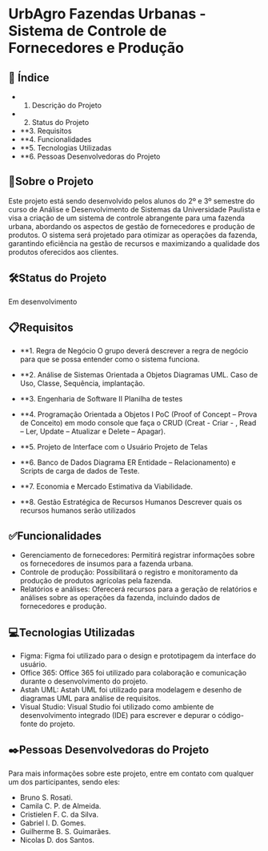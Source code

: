 # UrbAgro Fazendas Urbanas - Sistema de Controle de Fornecedores e Produção 

## 🚀 Índice
- 1. Descrição do Projeto
- 2. Status do Projeto
- **3. Requisitos
- **4. Funcionalidades
- **5. Tecnologias Utilizadas
- **6. Pessoas Desenvolvedoras do Projeto

## 📄Sobre o Projeto
Este projeto está sendo desenvolvido pelos alunos do 2º e 3º semestre do curso de Análise e Desenvolvimento de Sistemas da Universidade Paulista e visa a criação de um sistema de controle abrangente para uma fazenda urbana, abordando os aspectos de gestão de fornecedores e produção de produtos. O sistema será projetado para otimizar as operações da fazenda, garantindo eficiência na gestão de recursos e maximizando a qualidade dos produtos oferecidos aos clientes.


## 🛠️Status do Projeto
Em desenvolvimento

## 📋Requisitos

- **1. Regra de Negócio 
O grupo deverá descrever a regra de negócio para que se possa entender como o sistema funciona.

- **2. Análise de Sistemas Orientada a Objetos 
Diagramas UML. Caso de Uso, Classe, Sequência, implantação.

- **3. Engenharia de Software II 
Planilha de testes

- **4. Programação Orientada a Objetos I 
PoC (Proof of Concept – Prova de Conceito) em modo console que faça o CRUD (Creat - Criar - , Read – Ler, Update – Atualizar e Delete – Apagar).

- **5. Projeto de Interface com o Usuário 
Projeto de Telas

- **6. Banco de Dados 
Diagrama ER Entidade – Relacionamento) e Scripts de carga de dados de Teste.

- **7. Economia e Mercado 
Estimativa da Viabilidade.

- **8. Gestão Estratégica de Recursos Humanos 
Descrever quais os recursos humanos serão utilizados

## ✅Funcionalidades
- Gerenciamento de fornecedores: Permitirá registrar informações sobre os fornecedores de insumos para a fazenda urbana.
- Controle de produção: Possibilitará o registro e monitoramento da produção de produtos agrícolas pela fazenda.
- Relatórios e análises: Oferecerá recursos para a geração de relatórios e análises sobre as operações da fazenda, incluindo dados de fornecedores e produção.

## 💻Tecnologias Utilizadas

- Figma: Figma foi utilizado para o design e prototipagem da interface do usuário.
- Office 365: Office 365 foi utilizado para colaboração e comunicação durante o desenvolvimento do projeto.
- Astah UML: Astah UML foi utilizado para modelagem e desenho de diagramas UML para análise de requisitos.
- Visual Studio: Visual Studio foi utilizado como ambiente de desenvolvimento integrado (IDE) para escrever e depurar o código-fonte do projeto.

## ✒️Pessoas Desenvolvedoras do Projeto

Para mais informações sobre este projeto, entre em contato com qualquer um dos participantes, sendo eles:

- Bruno S. Rosati.
- Camila C. P. de Almeida.
- Cristielen F. C. da Silva.
- Gabriel I. D. Gomes.
- Guilherme B. S. Guimarães.
- Nicolas D. dos Santos.




